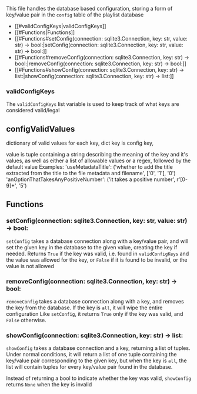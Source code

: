 This file handles the database based configuration, storing a form of key/value pair in the `config` table of the playlist database

- [[#validConfigKeys|validConfigKeys]]
- [[#Functions|Functions]]
- [[#Functions#setConfig(connection: sqlite3.Connection, key: str, value: str) -> bool:|setConfig(connection: sqlite3.Connection, key: str, value: str) -> bool:]]
- [[#Functions#removeConfig(connection: sqlite3.Connection, key: str) -> bool:|removeConfig(connection: sqlite3.Connection, key: str) -> bool:]]
- [[#Functions#showConfig(connection: sqlite3.Connection, key: str) -> list:|showConfig(connection: sqlite3.Connection, key: str) -> list:]]

### validConfigKeys
The `validConfigKeys` list variable is used to keep track of what keys are considered valid/legal

## configValidValues
dictionary of valid values for each key, dict key is config key,

value is tuple containing a string describing the meaning of the key and it's values, as well as either a list of
allowable values or a regex, followed by the default value
Examples:
'useMetadataTitle': ('whether to add the title extracted from the title to the file metadata and filename', \['0', '1'\], '0')
'anOptionThatTakesAnyPositiveNumber': ('it takes a positive number', r'\[0-9\]+', '5')

## Functions

### setConfig(connection: sqlite3.Connection, key: str, value: str) -> bool:
`setConfig` takes a database connection along with a key/value pair,
and will set the given key in the database to the given value, creating the key if needed.
Returns `True` if the key was valid, i.e. found in `validConfigKeys` and the value was allowed for the key, or `False` if it is found to be invalid, or the value is not allowed

### removeConfig(connection: sqlite3.Connection, key: str) -> bool:
`removeConfig` takes a database connection along with a key,
and removes the key from the database.
If the key is `all`, it will wipe the entire configuration
Like `setConfig`, it returns `True` only if the key was valid, and `False` otherwise.

### showConfig(connection: sqlite3.Connection, key: str) -> list:
`showConfig` takes a database connection and a key, returning a list of tuples.
Under normal conditions, it will return a list of one tuple containing the key/value pair
corresponding to the given key,
but when the key is `all`, the list will contain tuples for every key/value pair
found in the database.

Instead of returning a bool to indicate whether the key was valid, `showConfig` returns `None`
when the key is invalid